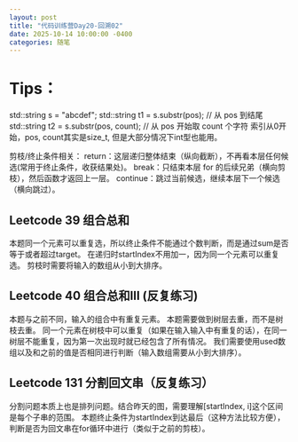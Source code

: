 ```yaml
---
layout: post
title: "代码训练营Day20-回溯02"
date: 2025-10-14 10:00:00 -0400
categories: 随笔
---
```

# Tips：
std::string s = "abcdef";
std::string t1 = s.substr(pos);        // 从 pos 到结尾
std::string t2 = s.substr(pos, count); // 从 pos 开始取 count 个字符
索引从0开始，pos, count其实是size_t, 但是大部分情况下int型也能用。

剪枝/终止条件相关：
return：这层递归整体结束（纵向截断），不再看本层任何候选(常用于终止条件，收获结果处)。
break：只结束本层 for 的后续兄弟（横向剪枝），然后函数才返回上一层。
continue：跳过当前候选，继续本层下一个候选（横向跳过）。


## Leetcode 39 组合总和
本题同一个元素可以重复选，所以终止条件不能通过个数判断，而是通过sum是否等于或者超过target。
在递归时startIndex不用加一，因为同一个元素可以重复选。
剪枝时需要将输入的数组从小到大排序。

## Leetcode 40 组合总和III (反复练习)
本题与之前不同，输入的组合中有重复元素。
本题需要做到树层去重，而不是树枝去重。
同一个元素在树枝中可以重复（如果在输入输入中有重复的话），在同一树层不能重复，因为第一次出现时就已经包含了所有情况。
我们需要使用used数组以及和之前的值是否相同进行判断（输入数组需要从小到大排序）。

## Leetcode 131 分割回文串（反复练习）
分割问题本质上也是排列问题。结合昨天的图，需要理解[startIndex, i]这个区间是每个子串的范围。
本题终止条件为startIndex到达最后（这种方法比较方便），判断是否为回文串在for循环中进行（类似于之前的剪枝）。



